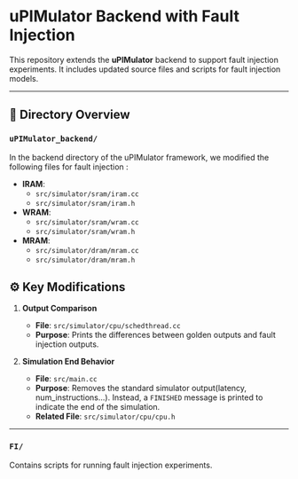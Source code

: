 # uPIMulator Backend with Fault Injection

This repository extends the **uPIMulator** backend to support fault injection experiments. It includes updated source files and scripts for fault injection models.

---

## 📁 Directory Overview

### `uPIMulator_backend/`
In the backend directory of the uPIMulator framework, we modified the following files for fault injection :
  - **IRAM**:  
    - `src/simulator/sram/iram.cc`  
    - `src/simulator/sram/iram.h`  
  - **WRAM**:  
    - `src/simulator/sram/wram.cc`  
    - `src/simulator/sram/wram.h`  
  - **MRAM**:  
    - `src/simulator/dram/mram.cc`  
    - `src/simulator/dram/mram.h`

## ⚙️ Key Modifications
1. **Output Comparison**  
   - **File**: `src/simulator/cpu/schedthread.cc`  
   - **Purpose**: Prints the differences between golden outputs and fault injection outputs.

2. **Simulation End Behavior**  
   - **File**: `src/main.cc`  
   - **Purpose**: Removes the standard simulator output(latency, num_instructions...). Instead, a `FINISHED` message is printed to indicate the end of the simulation.  
   - **Related File**: `src/simulator/cpu/cpu.h`

---
### `FI/`
Contains scripts for running fault injection experiments.

